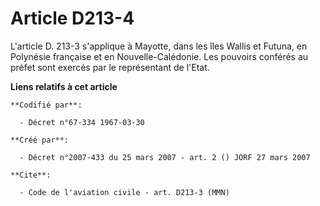 # Article D213-4

L'article D. 213-3 s'applique à Mayotte, dans les îles Wallis et Futuna, en Polynésie française et en Nouvelle-Calédonie. Les
pouvoirs conférés au préfet sont exercés par le représentant de l'Etat.

**Liens relatifs à cet article**

	**Codifié par**:

	  - Décret n°67-334 1967-03-30

	**Créé par**:

	  - Décret n°2007-433 du 25 mars 2007 - art. 2 () JORF 27 mars 2007

	**Cite**:

	  - Code de l'aviation civile - art. D213-3 (MMN)
